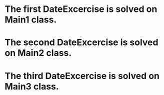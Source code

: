 # The first DateExcercise is solved on Main1 class.
# The second DateExcercise is solved on Main2 class.
# The third DateExcercise is solved on Main3 class.

